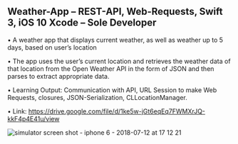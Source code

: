 
## Weather-App – REST-API, Web-Requests, Swift 3, iOS 10 Xcode – Sole Developer

•	A weather app that displays current weather, as well as weather up to 5 days, based on user’s location

•	The app uses the user’s current location and retrieves the weather data of that location from the Open Weather API in the form of JSON and then parses to extract appropriate data.

•	Learning Output: Communication with API, URL Session to make Web Requests, closures, JSON-Serialization, CLLocationManager.

•	Link: https://drive.google.com/file/d/1ke5w-jGt6eqEq7FWMXrJQ-kkF4p4E41u/view

![simulator screen shot - iphone 6 - 2018-07-12 at 17 12 21](https://user-images.githubusercontent.com/16966560/42665999-18fa1f2a-85f7-11e8-867b-f1be017e73a1.png)
